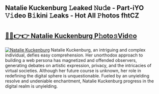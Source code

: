 ## Natalie Kuckenburg 𝙻eaked 𝙽u𝚍e - Part-iYO 𝚅𝚒deo B𝚒kini 𝙻eaks - Hot All 𝙿hotos fhtCZ

# <h2><a href="http://ld62vb.urlbe.top/?page=Natalie+Kuckenburg">🔗🔗👉👉 Natalie Kuckenburg P𝚑oto𝚜Vid𝚎o</a></h2>

[![Natalie Kuckenburg](https://i.imgur.com/eBuTRDB.gif)](http://ld62vb.urlbe.top/?page=Natalie+Kuckenburg)
Natalie Kuckenburg, an intriguing and complex individual, defies easy comprehension. Her unorthodox approach to building a web persona has magnetized and offended observers, generating debates on artistic expression, privacy, and the intricacies of virtual societies. Although her future course is unknown, her role in redefining the digital sphere is unquestionable. Fueled by an unyielding resolve and undeniable enchantment, Natalie Kuckenburg progress in the digital realm is unyielding.
